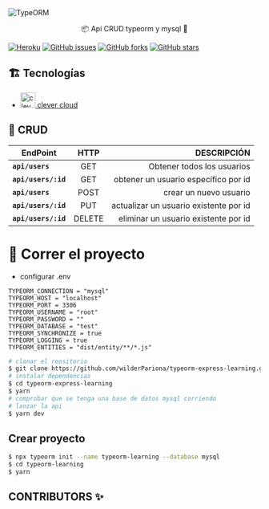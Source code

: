 <img align="center" src="https://camo.githubusercontent.com/627e61fb8879701d69b4dbb337c7d59bf5444a37893319702f3533f3c42860e7/68747470733a2f2f692e6962622e636f2f746271586d39512f6865616465722d74732d626f696c6572706c6174652d342e706e67" alt="TypeORM">

<p align="center">📦 Api CRUD typeorm y mysql 🐬</p>

[![Heroku](https://heroku-badge.herokuapp.com/?app=typeorm-express-learning&root=api/users/)](https://typeorm-express-learning.herokuapp.com/api/users)
[![GitHub issues](https://img.shields.io/github/issues/wilderPariona/typeorm-express-learning)](https://github.com/wilderPariona/typeorm-express-learning/issues)
[![GitHub forks](https://img.shields.io/github/forks/wilderPariona/typeorm-express-learning)](https://github.com/wilderPariona/typeorm-express-learning/network)
[![GitHub stars](https://img.shields.io/github/stars/wilderPariona/typeorm-express-learning)](https://github.com/wilderPariona/typeorm-express-learning/stargazers)


## 🏗️ Tecnologías

- <a href="https://www.youtube.com/watch?v=AO4rygo86Tw" target="_blank" rel="noopener noreferrer"> <img src="https://media-exp1.licdn.com/dms/image/C4E0BAQHi1ExONH-GDQ/company-logo_200_200/0/1567174028404?e=2159024400&v=beta&t=FhEs5dqdPUJ17WR0UT4y6IjIuCrlXaxmCD6zdzfgSwI" alt="clever cloud" width="30" height="30"> clever cloud </a>


## 🔷 CRUD

| EndPoint            	|  HTTP  	|                            DESCRIPCIÓN 	|
|---------------------	|:------:	|---------------------------------------:	|
| **`api/users`**     	|   GET  	|             Obtener todos los usuarios 	|
| **`api/users/:id`** 	|   GET  	|   obtener un usuario específico por id 	|
| **`api/users`**     	|  POST  	|                 crear un nuevo usuario 	|
| **`api/users/:id`** 	|   PUT  	| actualizar un usuario existente por id 	|
| **`api/users/:id`** 	| DELETE 	|   eliminar un usuario existente por id 	|

# 🚀 Correr el proyecto

- configurar .env

```.env
TYPEORM_CONNECTION = "mysql"
TYPEORM_HOST = "localhost"
TYPEORM_PORT = 3306
TYPEORM_USERNAME = "root"
TYPEORM_PASSWORD = ""
TYPEORM_DATABASE = "test"
TYPEORM_SYNCHRONIZE = true
TYPEORM_LOGGING = true
TYPEORM_ENTITIES = "dist/entity/**/*.js"
```

```sh
# clonar el reositorio
$ git clone https://github.com/wilderPariona/typeorm-express-learning.git
# instalar dependencias
$ cd typeorm-express-learning
$ yarn
# comprobar que se tenga una base de datos mysql corriendo
# lanzar la api
$ yarn dev
```

## Crear proyecto

```sh
$ npx typeorm init --name typeorm-learning --database mysql
$ cd typeorm-learning
$ yarn
```
## CONTRIBUTORS ✨